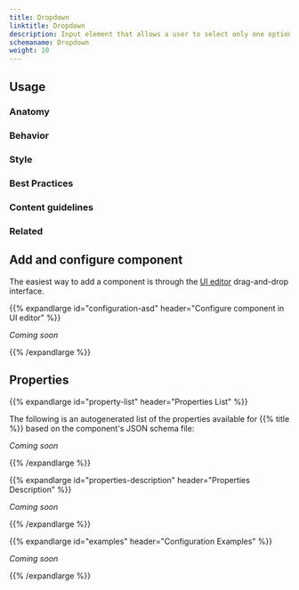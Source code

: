 ```yaml
---
title: Dropdown
linktitle: Dropdown
description: Input element that allows a user to select only one option from a number of choices
schemaname: Dropdown
weight: 10
---
```


## Usage

<!-- Brief description of component and how it is used. -->

### Anatomy

<!-- 
Image/diagram with numbered callouts. Use basic version of component with good copy (text).
Include key with description of callouts.

Example:
1\. *Heading* – Question or prompt.  
2\. *Checkbox* – The selection control.   
-->

### Behavior

<!-- How the component behaves in different contexts (optional) -->

### Style

<!-- Visual styling (alignment, padding, dos and don'ts) -->


### Best Practices

<!-- Industry standards, dos and don'ts -->

### Content guidelines

<!-- E.g. punctuation rules, standard labels, etc. -->

### Related

<!-- List of related components or patterns, include links -->

## Add and configure component

The easiest way to add a component is through the [UI editor](/app/getting-started/ui-editor/) drag-and-drop interface.
<!-- Short description of how to (screenshot?) -->
<!-- If not available in UI editor, describe how to add it with local development. -->

{{% expandlarge id="configuration-asd" header="Configure component in UI editor" %}}

*Coming soon*
<!-- Description of how to add and configure the compoent in the UI editor. -->

<!-- Add image(s) and key with description. -->

{{% /expandlarge %}}

## Properties

{{% expandlarge id="property-list" header="Properties List" %}}

The following is an autogenerated list of the properties available for {{% title %}} based on the component's JSON schema file:

*Coming soon*
<!-- Insert shortcode `component-props` that automatically generates a list of component properties from the component's json schema.
The component name can be explicitly given as argument (e.g. `component-props "Grid"`).
If no argument is given, the shortcode pulls the component name from 'schemaname' in the frontmatter. -->

{{% /expandlarge %}}

{{% expandlarge id="properties-description" header="Properties Description" %}}

*Coming soon*
<!-- More detailed description of properties -->

{{% /expandlarge %}}

{{% expandlarge id="examples" header="Configuration Examples" %}}

*Coming soon*
<!-- Examples of component configurations.
Use screenshots of json config and/or link to repo if appropriate. -->

{{% /expandlarge %}}
